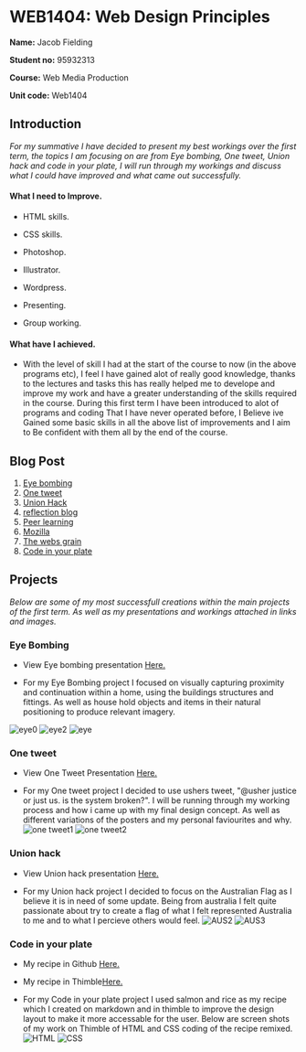 # WEB1404: Web Design Principles

**Name:** Jacob Fielding

**Student no:** 95932313

**Course:** Web Media Production

**Unit code:** Web1404


## Introduction
_For my summative I have decided to present my best workings over the first term, the topics I am focusing on are from Eye bombing, One tweet, Union hack and code in your plate, I will run through my workings and discuss what I could have improved and what came out successfully._


#### What I need to Improve.

- HTML skills.                

- CSS skills.

- Photoshop.

- Illustrator.

- Wordpress.

- Presenting.

- Group working.

#### What have I achieved.
- With the level of skill I had at the start of the course to now (in the above programs etc), I feel I have gained alot of really good knowledge, thanks to the lectures and tasks this has really helped me to develope and improve my work and have a greater understanding of the skills required in the course. During this first term I have been introduced to alot of programs and coding That I have never operated before, I Believe ive Gained some basic skills in all the above list of improvements and I aim to Be confident with them all by the end of the course.


## Blog Post
1. [Eye bombing ](http://fourthfloor.raveweb.net/jfielding/2016/12/02/week-1-web-media-production-eye-bombing/)
2. [One tweet](http://fourthfloor.raveweb.net/jfielding/2016/12/02/week-2-web-media-production-one-tweet/)
3. [Union Hack](http://fourthfloor.raveweb.net/jfielding/2016/12/02/week-3-web-media-production-the-union-hack/)  
4. [reflection blog](http://fourthfloor.raveweb.net/jfielding/2016/12/02/week-4-web-media-production-peer-learning/)
5. [Peer learning](http://fourthfloor.raveweb.net/jfielding/2016/12/02/week-5-web-media-productionreflection-blog/)
6. [Mozilla](http://fourthfloor.raveweb.net/jfielding/2016/10/31/mozilla-festival/)
7. [The webs grain](http://fourthfloor.raveweb.net/jfielding/2016/12/02/week-7-web-media-productionthe-webs-grain/)
8. [Code in your plate](http://fourthfloor.raveweb.net/jfielding/2016/12/02/week-8-web-media-production-code-in-your-plate/)

## Projects
_Below are some of my most successfull creations within the main projects of the first term. As well as my presentations and workings attached in links and images._ 

### Eye Bombing 
- View Eye bombing presentation [Here.](https://spark.adobe.com/page/vqMXAQ7VWH3ly/)

- For my Eye Bombing project I focused on visually capturing proximity and continuation within a home, using the buildings structures and fittings. As well as house hold objects and items in their natural positioning to produce relevant imagery.

![eye0](https://github.com/Jacobisagit/Summative-/blob/master/IMG_20161008_181743.jpg)
![eye2](https://github.com/Jacobisagit/Summative-/blob/master/IMG_20161008_181959.jpg)
![eye](https://github.com/Jacobisagit/Summative-/blob/master/IMG_20161008_180732.jpg)

### One tweet
- View One Tweet Presentation [Here.](https://spark.adobe.com/page/nScNUm9YVtAIo/)

- For my One tweet project I decided to use ushers tweet, "@usher justice or just us. is the system broken?". I will be running through my working process and how i came up with my final design concept. As well as different variations of the posters and my personal faviourites and why.
![one tweet1](https://github.com/Jacobisagit/Summative-/blob/master/poster%20original.jpg)
![one tweet2](https://github.com/Jacobisagit/Summative-/blob/master/poster%203.jpg)

### Union hack
- View Union hack presentation [Here.](https://spark.adobe.com/page/KfdQhfHs1zvN2/)

- For my Union hack project I decided to focus on the Australian Flag as I believe it is in need of some update. Being from australia I felt quite passionate about try to create a flag of what I felt represented Australia to me and to what I percieve others would feel.
![AUS2](https://github.com/Jacobisagit/Summative-/blob/master/aus%2018.jpg)
![AUS3](https://github.com/Jacobisagit/Summative-/blob/master/aus%2014.jpg)

### Code in your plate
- My recipe in Github [Here.](https://github.com/Jacobisagit/MyRecipe)

- My recipe in Thimble[Here.](https://thimbleprojects.org/jakesathimble/140346/)

- For my Code in your plate project I used salmon and rice as my recipe which I created on markdown and in thimble to improve the design layout to make it more accessable for the user. Below are screen shots of my work on Thimble of HTML and CSS coding of the recipe remixed. 
![HTML](https://github.com/Jacobisagit/Summative-/blob/master/Screen%20Shot%202016-12-03%20at%2021.31.04.png)
![CSS](https://github.com/Jacobisagit/Summative-/blob/master/Screen%20Shot%202016-12-04%20at%2000.14.53.png)

